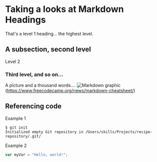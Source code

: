 # Taking a looks at Markdown Headings
That's a level 1 heading... the highest level.

## A subsection, second level 
Level 2
### Third level, and so on...
A picture and a thousand words....
![Markdown graphic](https://www.freecodecamp.org/news/content/images/size/w2000/2022/08/Markdown-cheatsheet.png)
(https://www.freecodecamp.org/news/markdown-cheatsheet/)
## Referencing code

Example 1
```
$ git init
Initialized empty Git repository in /Users/skills/Projects/recipe-repository/.git/
```
Example 2
``` javascript
var myVar = "Hello, world!";
```

